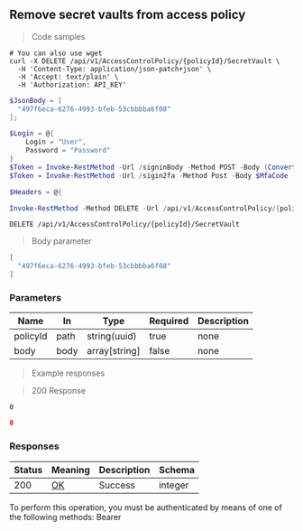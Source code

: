 
## Remove secret vaults from access policy

<a id="opIdRemoveVaultFromPolicyMultipleAsync"></a>

> Code samples

```shell
# You can also use wget
curl -X DELETE /api/v1/AccessControlPolicy/{policyId}/SecretVault \
  -H 'Content-Type: application/json-patch+json' \
  -H 'Accept: text/plain' \
  -H 'Authorization: API_KEY'

```

```powershell
$JsonBody = [
  "497f6eca-6276-4993-bfeb-53cbbbba6f08"
];

$Login = @{
    Login = "User",
    Password = "Password"
}
$Token = Invoke-RestMethod -Url /signinBody -Method POST -Body (ConvertTo-Json $Login)
$Token = Invoke-RestMethod -Url /sigin2fa -Method Post -Body $MfaCode -Headers @{Authorization: "Bearer $Token"}

$Headers = @{

Invoke-RestMethod -Method DELETE -Url /api/v1/AccessControlPolicy/{policyId}/SecretVault -ContentType application/json-patch+json -Body $JsonBody
```

`DELETE /api/v1/AccessControlPolicy/{policyId}/SecretVault`

> Body parameter

```json
[
  "497f6eca-6276-4993-bfeb-53cbbbba6f08"
]
```

<h3 id="remove-secret-vaults-from-access-policy-parameters">Parameters</h3>

|Name|In|Type|Required|Description|
|---|---|---|---|---|
|policyId|path|string(uuid)|true|none|
|body|body|array[string]|false|none|

> Example responses

> 200 Response

```
0
```

```json
0
```

<h3 id="remove-secret-vaults-from-access-policy-responses">Responses</h3>

|Status|Meaning|Description|Schema|
|---|---|---|---|
|200|[OK](https://tools.ietf.org/html/rfc7231#section-6.3.1)|Success|integer|

<aside class="warning">
To perform this operation, you must be authenticated by means of one of the following methods:
Bearer
</aside>


